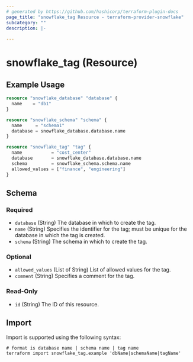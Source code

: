 ```yaml
---
# generated by https://github.com/hashicorp/terraform-plugin-docs
page_title: "snowflake_tag Resource - terraform-provider-snowflake"
subcategory: ""
description: |-
  
---
```


# snowflake_tag (Resource)



## Example Usage

```terraform
resource "snowflake_database" "database" {
  name    = "db1"
}

resource "snowflake_schema" "schema" {
  name     = "schema1"
  database = snowflake_database.database.name
}

resource "snowflake_tag" "tag" {
  name           = "cost_center"
  database       = snowflake_database.database.name
  schema         = snowflake_schema.schema.name
  allowed_values = ["finance", "engineering"]
}
```

<!-- schema generated by tfplugindocs -->
## Schema

### Required

- `database` (String) The database in which to create the tag.
- `name` (String) Specifies the identifier for the tag; must be unique for the database in which the tag is created.
- `schema` (String) The schema in which to create the tag.

### Optional

- `allowed_values` (List of String) List of allowed values for the tag.
- `comment` (String) Specifies a comment for the tag.

### Read-Only

- `id` (String) The ID of this resource.

## Import

Import is supported using the following syntax:

```shell
# format is database name | schema name | tag name
terraform import snowflake_tag.example 'dbName|schemaName|tagName'
```
